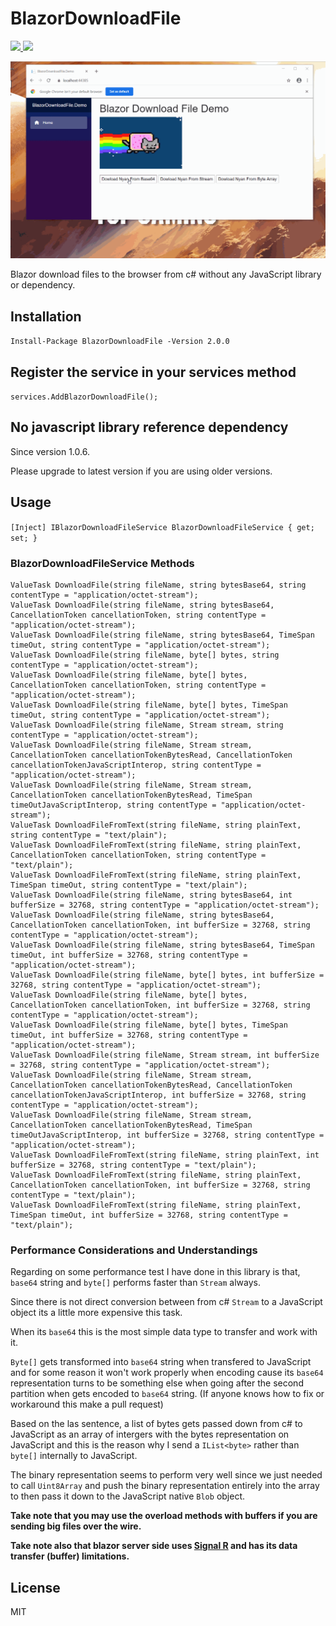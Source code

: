 # BlazorDownloadFile

<p>
	<a href="https://www.nuget.org/packages/BlazorDownloadFile">
	    <img src="https://buildstats.info/nuget/BlazorDownloadFile?v=1.0.12" />
	</a>
	<a href="https://www.paypal.com/cgi-bin/webscr?cmd=_s-xclick&hosted_button_id=RSE2NMEG3F7QU&source=url">
	    <img src="https://img.shields.io/badge/Donate-PayPal-green.svg" />
	</a>
</p>

![](BlazorDownloadFileDemo.gif)

Blazor download files to the browser from c# without any JavaScript library or dependency.

## Installation

`Install-Package BlazorDownloadFile -Version 2.0.0`

## Register the service in your services method

`services.AddBlazorDownloadFile();`

## No javascript library reference dependency

Since version 1.0.6. 

Please upgrade to latest version if you are using older versions.

## Usage

`[Inject] IBlazorDownloadFileService BlazorDownloadFileService { get; set; }`

### BlazorDownloadFileService Methods

```
ValueTask DownloadFile(string fileName, string bytesBase64, string contentType = "application/octet-stream");
ValueTask DownloadFile(string fileName, string bytesBase64, CancellationToken cancellationToken, string contentType = "application/octet-stream");
ValueTask DownloadFile(string fileName, string bytesBase64, TimeSpan timeOut, string contentType = "application/octet-stream");
ValueTask DownloadFile(string fileName, byte[] bytes, string contentType = "application/octet-stream");
ValueTask DownloadFile(string fileName, byte[] bytes, CancellationToken cancellationToken, string contentType = "application/octet-stream");
ValueTask DownloadFile(string fileName, byte[] bytes, TimeSpan timeOut, string contentType = "application/octet-stream");
ValueTask DownloadFile(string fileName, Stream stream, string contentType = "application/octet-stream");
ValueTask DownloadFile(string fileName, Stream stream, CancellationToken cancellationTokenBytesRead, CancellationToken cancellationTokenJavaScriptInterop, string contentType = "application/octet-stream");
ValueTask DownloadFile(string fileName, Stream stream, CancellationToken cancellationTokenBytesRead, TimeSpan timeOutJavaScriptInterop, string contentType = "application/octet-stream");
ValueTask DownloadFileFromText(string fileName, string plainText, string contentType = "text/plain");
ValueTask DownloadFileFromText(string fileName, string plainText, CancellationToken cancellationToken, string contentType = "text/plain");
ValueTask DownloadFileFromText(string fileName, string plainText, TimeSpan timeOut, string contentType = "text/plain");
ValueTask DownloadFile(string fileName, string bytesBase64, int bufferSize = 32768, string contentType = "application/octet-stream");
ValueTask DownloadFile(string fileName, string bytesBase64, CancellationToken cancellationToken, int bufferSize = 32768, string contentType = "application/octet-stream");
ValueTask DownloadFile(string fileName, string bytesBase64, TimeSpan timeOut, int bufferSize = 32768, string contentType = "application/octet-stream");
ValueTask DownloadFile(string fileName, byte[] bytes, int bufferSize = 32768, string contentType = "application/octet-stream");
ValueTask DownloadFile(string fileName, byte[] bytes, CancellationToken cancellationToken, int bufferSize = 32768, string contentType = "application/octet-stream");
ValueTask DownloadFile(string fileName, byte[] bytes, TimeSpan timeOut, int bufferSize = 32768, string contentType = "application/octet-stream");
ValueTask DownloadFile(string fileName, Stream stream, int bufferSize = 32768, string contentType = "application/octet-stream");
ValueTask DownloadFile(string fileName, Stream stream, CancellationToken cancellationTokenBytesRead, CancellationToken cancellationTokenJavaScriptInterop, int bufferSize = 32768, string contentType = "application/octet-stream");
ValueTask DownloadFile(string fileName, Stream stream, CancellationToken cancellationTokenBytesRead, TimeSpan timeOutJavaScriptInterop, int bufferSize = 32768, string contentType = "application/octet-stream");
ValueTask DownloadFileFromText(string fileName, string plainText, int bufferSize = 32768, string contentType = "text/plain");
ValueTask DownloadFileFromText(string fileName, string plainText, CancellationToken cancellationToken, int bufferSize = 32768, string contentType = "text/plain");
ValueTask DownloadFileFromText(string fileName, string plainText, TimeSpan timeOut, int bufferSize = 32768, string contentType = "text/plain");
```

### Performance Considerations and Understandings

Regarding on some performance test I have done in this library is that, `base64` string and `byte[]` performs faster than `Stream` always. 

Since there is not direct conversion between from c# `Stream` to a JavaScript object its a little more expensive this task. 

When its `base64` this is the most simple data type to transfer and work with it. 

`Byte[]` gets transformed into `base64` string when transfered to JavaScript and for some reason it won't work properly when encoding cause its `base64` representation turns to be something else when going after the second partition when gets encoded to `base64` string. (If anyone knows how to fix or workaround this make a pull request) 

Based on the las sentence, a list of bytes gets passed down from c#  to JavaScript as an array of intergers with the bytes representation on JavaScript and this is the reason why I send a `IList<byte>` rather than `byte[]` internally to JavaScript. 

The binary representation seems to perform very well since we just needed to call `Uint8Array` and push the binary representation entirely into the array to then pass it down to the JavaScript native `Blob` object. 

<b>Take note that you may use the overload methods with buffers if you are sending big files over the wire.</b>

<b>Take note also that blazor server side uses [Signal R](https://docs.microsoft.com/en-us/aspnet/core/signalr/security?view=aspnetcore-3.1#buffer-management) and has its data transfer (buffer) limitations.</b>

## License
MIT
